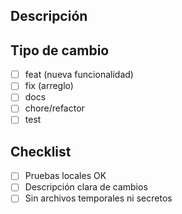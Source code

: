 ## Descripción
<!-- Qué hace este PR y por qué -->

## Tipo de cambio
- [ ] feat (nueva funcionalidad)
- [ ] fix (arreglo)
- [ ] docs
- [ ] chore/refactor
- [ ] test

## Checklist
- [ ] Pruebas locales OK
- [ ] Descripción clara de cambios
- [ ] Sin archivos temporales ni secretos